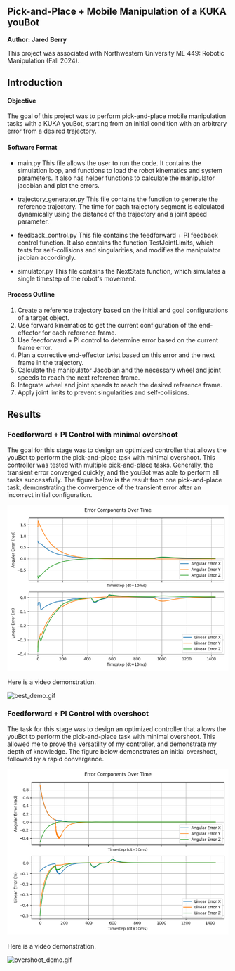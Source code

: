 ## Pick-and-Place + Mobile Manipulation of a KUKA youBot
**Author: Jared Berry**

This project was associated with Northwestern University ME 449: Robotic Manipulation (Fall 2024).

## Introduction
#### Objective
The goal of this project was to perform pick-and-place mobile manipulation tasks with a KUKA youBot, starting
from an initial condition with an arbitrary error from a desired trajectory.

#### Software Format
- main.py
This file allows the user to run the code. It contains the simulation
loop, and functions to load the robot kinematics and system parameters. It also
has helper functions to calculate the manipulator jacobian and plot the errors.

- trajectory_generator.py
This file contains the function to generate the reference trajectory. The time for each
trajectory segment is calculated dynamically using the distance of the trajectory and a 
joint speed parameter.

- feedback_control.py
This file contains the feedforward + PI feedback control function. It also contains the function TestJointLimits, 
which tests for self-collisions and singularities, and modifies the manipulator jacbian accordingly.

- simulator.py
This file contains the NextState function, which simulates a single timestep of the robot's movement.

#### Process Outline
1. Create a reference trajectory based on the initial and goal configurations of a target object.
2. Use forward kinematics to get the current configuration of the end-effector for each reference frame.
3. Use feedforward + PI control to determine error based on the current frame error.
4. Plan a corrective end-effector twist based on this error and the next frame in the trajectory.
5. Calculate the manipulator Jacobian and the necessary wheel and joint speeds to reach the next reference frame.
6. Integrate wheel and joint speeds to reach the desired reference frame.
7. Apply joint limits to prevent singularities and self-collisions.

## Results
### Feedforward + PI Control with minimal overshoot
The goal for this stage was to design an optimized controller that allows the youBot to perform the 
pick-and-place task with minimal overshoot. This controller was tested with multiple pick-and-place
tasks. Generally, the transient error converged quickly, and the youBot was able to perform all
tasks successfully. The figure below is the result from one pick-and-place task, demonstrating the convergence
of the transient error after an incorrect initial configuration.

![best_errors_fig.png](Figures/best_errors_fig.png)

Here is a video demonstration.

![best_demo.gif](Figures/best_demo.gif)


### Feedforward + PI Control with overshoot
The task for this stage was to design an optimized controller that allows the youBot to perform the 
pick-and-place task with minimal overshoot. This allowed me to prove the versatility of my controller,
and demonstrate my depth of knowledge. The figure below demonstrates an initial overshoot, followed by
a rapid convergence. 

![overshoot_errors_fig.png](Figures/overshoot_errors_fig.png)

Here is a video demonstration.

![overshoot_demo.gif](Figures/overshoot_demo.gif)


